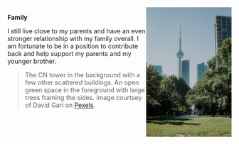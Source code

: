 <img src="CN Tower Park - D. Gari.jpg" alt="The CN tower in the background with a few other scattered buildings. The foreground has an open green space with large trees framing the sides of the image." width="192" height="292" align="right">

**Family**

I still live close to my parents and have an even stronger relationship with my family overall. I am fortunate to be in a position to contribute back and help support my parents and my younger brother. 

> The CN tower in the background with a few other scattered buildings. An open green space in the foreground with large trees framing the sides. Image courtsey of David Gari on [Pexels](https://www.pexels.com/photo/cn-tower-in-toronto-seen-from-park-18325969/).